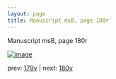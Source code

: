```yaml
---
layout: page
title: Manuscript msB, page 180r
---
```


Manuscript msB, page 180r

[![image](http://www.homermultitext.org/iipsrv?OBJ=IIP,1.0&FIF=/project/homer/pyramidal/deepzoom/hmt/vbbifolio/v1/vb_179v_180r.tif&WID=100&CVT=JPEG)](http://www.homermultitext.org/ict2/?urn=urn:cite2:hmt:vbbifolio.v1:vb_179v_180r)

prev:  [179v](../179v) | next:  [180v](../180v)


